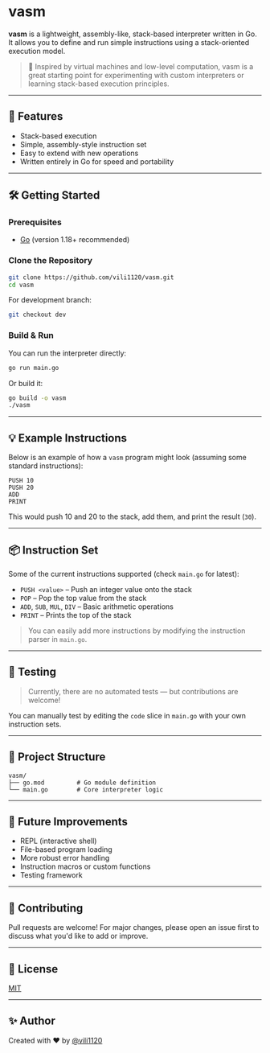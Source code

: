 # vasm

**vasm** is a lightweight, assembly-like, stack-based interpreter written in Go. It allows you to define and run simple instructions using a stack-oriented execution model.

> 🧠 Inspired by virtual machines and low-level computation, vasm is a great starting point for experimenting with custom interpreters or learning stack-based execution principles.

---

## 🚀 Features

- Stack-based execution
- Simple, assembly-style instruction set
- Easy to extend with new operations
- Written entirely in Go for speed and portability

---

## 🛠️ Getting Started

### Prerequisites

- [Go](https://golang.org/dl/) (version 1.18+ recommended)

### Clone the Repository

```bash
git clone https://github.com/vili1120/vasm.git
cd vasm
```
For development branch:

```bash
git checkout dev
```

### Build & Run

You can run the interpreter directly:

```bash
go run main.go
```

Or build it:

```bash
go build -o vasm
./vasm
```

---

## 💡 Example Instructions

Below is an example of how a `vasm` program might look (assuming some standard instructions):

```
PUSH 10
PUSH 20
ADD
PRINT
```

This would push 10 and 20 to the stack, add them, and print the result (`30`).

---

## 📦 Instruction Set

Some of the current instructions supported (check `main.go` for latest):

- `PUSH <value>` – Push an integer value onto the stack
- `POP` – Pop the top value from the stack
- `ADD`, `SUB`, `MUL`, `DIV` – Basic arithmetic operations
- `PRINT` – Prints the top of the stack

> You can easily add more instructions by modifying the instruction parser in `main.go`.

---

## 🧪 Testing

> Currently, there are no automated tests — but contributions are welcome!

You can manually test by editing the `code` slice in `main.go` with your own instruction sets.

---

## 📂 Project Structure

```
vasm/
├── go.mod         # Go module definition
└── main.go        # Core interpreter logic
```

---

## 🧱 Future Improvements

- REPL (interactive shell)
- File-based program loading
- More robust error handling
- Instruction macros or custom functions
- Testing framework

---

## 🤝 Contributing

Pull requests are welcome! For major changes, please open an issue first to discuss what you'd like to add or improve.

---

## 📄 License

[MIT](LICENSE)

---

## ✨ Author

Created with ❤️ by [@vili1120](https://github.com/vili1120)
